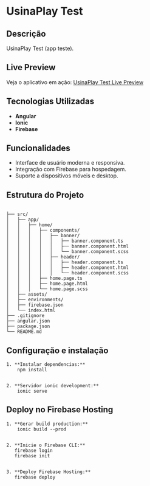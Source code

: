 # UsinaPlay Test


## Descrição

UsinaPlay Test (app teste).

## Live Preview

Veja o aplicativo em ação: [UsinaPlay Test Live Preview](https://usina-play-test.web.app/home)

## Tecnologias Utilizadas

- **Angular**
- **Ionic**
- **Firebase**

## Funcionalidades

- Interface de usuário moderna e responsiva.
- Integração com Firebase para hospedagem.
- Suporte a dispositivos móveis e desktop.

## Estrutura do Projeto

```plaintext

├── src/
│   ├── app/
│   │   ├── home/
│   │   │   ├── components/
│   │   │   │   ├── banner/
│   │   │   │   │   ├── banner.component.ts
│   │   │   │   │   ├── banner.component.html
│   │   │   │   │   └── banner.component.scss
│   │   │   │   ├── header/
│   │   │   │   │   ├── header.component.ts
│   │   │   │   │   ├── header.component.html
│   │   │   │   │   └── header.component.scss
│   │   │   ├── home.page.ts
│   │   │   ├── home.page.html
│   │   │   └── home.page.scss
│   ├── assets/
│   ├── environments/
│   ├── firebase.json
│   └── index.html
├── .gitignore
├── angular.json
├── package.json
└── README.md

```

## Configuração e instalação 


    1. **Instalar dependencias:**
        npm install


    2. **Servidor ionic development:**
        ionic serve




## Deploy no Firebase Hosting
    

    1. **Gerar build production:**
        ionic build --prod


    2. **Inicie o Firebase CLI:**
       firebase login
       firebase init


    3. **Deploy Firebase Hosting:**
       firebase deploy
